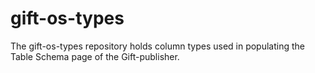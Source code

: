 # gift-os-types

The gift-os-types repository holds column types used in populating the Table Schema page of the Gift-publisher. 
